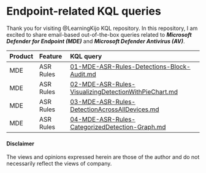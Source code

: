# Endpoint-related KQL queries
Thank you for visiting @LearningKijo KQL repository. 
In this repository, I am excited to share email-based out-of-the-box queries related to ***Microsoft Defender for Endpoint (MDE)*** and ***Microsoft Defender Antivirus (AV)***.

| Product | Feature   | KQL query |
|:--------|:----------|:----------|
| MDE     | ASR Rules | [01-MDE-ASR-Rules-Detections-Block-Audit.md](https://github.com/LearningKijo/KQL/blob/main/KQL-XDR-Hunting/Endpoint-Microsoft-Defender-for-Endpoint/MDE-Query-Repository/01-MDE-ASR-Rules-Detections-Block-Audit.md)
| MDE     | ASR Rules | [02-MDE-ASR-Rules-VisualizingDetectionWithPieChart.md](https://github.com/LearningKijo/KQL/blob/main/KQL-XDR-Hunting/Endpoint-Microsoft-Defender-for-Endpoint/MDE-Query-Repository/02-MDE-ASR-Rules-VisualizingDetectionWithPieChart.md)
| MDE     | ASR Rules | [03-MDE-ASR-Rules-DetectionAcrossAllDevices.md](https://github.com/LearningKijo/KQL/blob/main/KQL-XDR-Hunting/Endpoint-Microsoft-Defender-for-Endpoint/MDE-Query-Repository/03-MDE-ASR-Rules-DetectionAcrossAllDevices.md)
| MDE     | ASR Rules | [04-MDE-ASR-Rules-CategorizedDetection-Graph.md](https://github.com/LearningKijo/KQL/blob/main/KQL-XDR-Hunting/Endpoint-Microsoft-Defender-for-Endpoint/MDE-Query-Repository/04-MDE-ASR-Rules-CategorizedDetection-Graph.md)


#### Disclaimer
The views and opinions expressed herein are those of the author and do not necessarily reflect the views of company.
